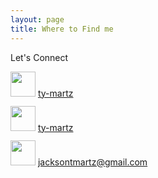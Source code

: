 ```yaml
---
layout: page
title: Where to Find me
---
```


<head>
  <link rel="stylesheet" href="https://cdnjs.cloudflare.com/ajax/libs/font-awesome/5.15.3/css/all.min.css" integrity="sha512-BN+zc5tn5vvBgy5UCB/5r0+5wzUD1n+gKZtX4e4p4H7bq3IIXMTjb7f2aHkFxPe7v2RGWzZ8dlXGMXoVPcwC7g==" crossorigin="anonymous" referrerpolicy="no-referrer" />
</head>

<p class="message">
  Let's Connect
</p>

<div style="display: inline-block; vertical-align: middle; line-height: 40px; width:50%;">
<img src="https://raw.githubusercontent.com/FortAwesome/Font-Awesome/6.x/svgs/brands/github.svg" height="40" width="40">
<a href="https://github.com/ty-martz" target="_blank">ty-martz</a>
</div>

<br>

<div style="display: inline-block; vertical-align: middle; line-height: 40px; width:50%;">
<img src="https://raw.githubusercontent.com/FortAwesome/Font-Awesome/0698449d50f2b95517562295a59d414afc68b369/svgs/brands/linkedin.svg" height="40" width="40">
<a href="https://www.linkedin.com/in/ty-martz/" target="_blank">ty-martz</a>
</div>

<br>

<div style="display: inline-block; vertical-align: middle; line-height: 40px; width:50%;">
<img src="https://raw.githubusercontent.com/FortAwesome/Font-Awesome/6.x/svgs/regular/envelope.svg" height="40" width="40">
<a href="mailto:jacksontmartz@gmail.com" target="_blank">jacksontmartz@gmail.com</a>
</div>


